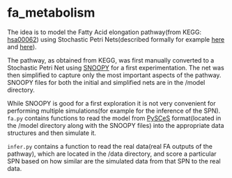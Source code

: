 fa_metabolism
=============

The idea is to model the Fatty Acid elongation pathway(from KEGG: [hsa00062](http://www.genome.jp/kegg-bin/show_pathway?hsa00062)) using Stochastic Petri Nets(described formally for example [here](http://link.springer.com/chapter/10.1007/978-3-540-75140-3_14) and [here](http://www.fd.cvut.cz/department/k611/pedagog/THO_A/A_soubory/SPN_Introduction.pdf)).

The pathway, as obtained from KEGG, was first manually converted to a Stochastic Petri Net using [SNOOPY](http://www-dssz.informatik.tu-cottbus.de/DSSZ/Software/Snoopy) for a first experimentation.
The net was then simplified to capture only the most important aspects of the pathway. SNOOPY files for both the initial and simplified nets are in the /model directory.

While SNOOPY is good for a first exploration it is not very convenient for performing multiple simulations(for example for the inference of the SPN). `fa.py` contains functions to read the model from [PySCeS](http://pysces.sourceforge.net/) format(located in the /model directory along with the SNOOPY files) into the appropriate data structures and then simulate it.

`infer.py` contains a function to read the real data(real FA outputs of the pathway), which are located in the /data directory, and score a particular SPN based on how similar are the simulated data from that SPN to the real data.

